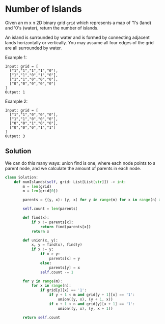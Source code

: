 # Number of Islands

Given an m x n 2D binary grid `grid` which represents a map of '1's (land) and '0's (water), return the number of islands.

An island is surrounded by water and is formed by connecting adjacent lands horizontally or vertically. You may assume all four edges of the grid are all surrounded by water.

Example 1:

```
Input: grid = [
  ["1","1","1","1","0"],
  ["1","1","0","1","0"],
  ["1","1","0","0","0"],
  ["0","0","0","0","0"]
]
Output: 1
```

Example 2:

```
Input: grid = [
  ["1","1","0","0","0"],
  ["1","1","0","0","0"],
  ["0","0","1","0","0"],
  ["0","0","0","1","1"]
]
Output: 3
```

## Solution

We can do this many ways: union find is one, where each node points to a
parent node, and we calculate the amount of parents in each node.

```py
class Solution:
    def numIslands(self, grid: List[List[str]]) -> int:
        m = len(grid)
        n = len(grid[0])

        parents = {(y, x): (y, x) for y in range(m) for x in range(n) if grid[y][x] == "1"}

        self.count = len(parents)

        def find(x):
            if x != parents[x]:
                return find(parents[x])
            return x

        def union(x, y):
            x, y = find(x), find(y)
            if x != y:
                if x > y:
                    parents[x] = y
                else:
                    parents[y] = x
                self.count -= 1

        for y in range(m):
            for x in range(n):
                if grid[y][x] == '1':
                    if y + 1 < m and grid[y + 1][x] == '1':
                        union((y, x), (y + 1, x))
                    if x + 1 < n and grid[y][x + 1] == '1':
                        union((y, x), (y, x + 1))

        return self.count
```
